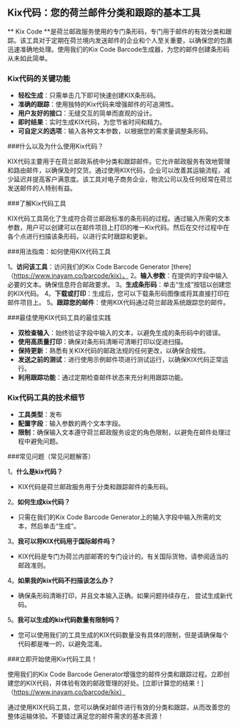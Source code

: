 ## Kix代码：您的荷兰邮件分类和跟踪的基本工具

** Kix Code **是荷兰邮政服务使用的专门条形码，专门用于邮件的有效分类和跟踪。该工具对于定期在荷兰境内发送邮件的企业和个人至关重要，以确保您的包裹迅速准确地处理。使用我们的Kix Code Barcode生成器，为您的邮件创建条形码从未如此简单。

### Kix代码的关键功能

-  **轻松生成**：只需单击几下即可快速创建KIX条形码。
-  **准确的跟踪**：使用独特的Kix代码来增强邮件的可追溯性。
-  **用户友好的接口**：无缝交互的简单而直观的设计。
-  **即时结果**：实时生成KIX代码，为您节省时间和精力。
-  **可自定义的选项**：输入各种文本参数，以根据您的需求量调整条形码。

###什么以及为什么使用Kix代码？

KIX代码主要用于在荷兰邮政系统中分类和跟踪邮件。它允许邮政服务有效地管理和路由邮件，以确保及时交货。通过使用KIX代码，企业可以改善其运输流程，减少延迟并提高客户满意度。该工具对电子商务企业，物流公司以及任何经常在荷兰发送邮件的人特别有益。

###了解Kix代码工具

KIX代码工具简化了生成符合荷兰邮政标准的条形码的过程。通过输入所需的文本参数，用户可以创建可以在邮件项目上打印的唯一Kix代码。然后在交付过程中在各个点进行扫描该条形码，以进行实时跟踪和更新。

###用法指南：如何使用KIX代码工具

1。**访问该工具**：访问我们的Kix Code Barcode Generator [there]（https://www.inayam.co/barcode/kix）。
2。**输入参数**：在提供的字段中输入必要的文本。确保信息符合邮政要求。
3。**生成条形码**：单击“生成”按钮以创建您的KIX代码。
4。**下载或打印**：生成后，您可以下载条形码图像或将其直接打印在邮件项目上。
5。**跟踪您的邮件**：使用KIX代码通过荷兰邮政系统跟踪您的邮件。

###最佳使用KIX代码工具的最佳实践

-  **双检查输入**：始终验证字段中输入的文本，以避免生成的条形码中的错误。
-  **使用高质量打印**：确保对条形码清晰可清晰打印以促进扫描。
-  **保持更新**：熟悉有关KIX代码的邮政法规的任何更改，以确保合规性。
-  **发送之前的测试**：进行使用示例邮件项进行测试运行，以确保KIX代码正常运行。
-  **利用跟踪功能**：通过定期检查邮件状态来充分利用跟踪功能。

### Kix代码工具的技术细节

-  **工具类型**：发布
-  **配置字段**：输入参数的两个文本字段。
-  **限制**：确保输入文本遵守荷兰邮政服务设定的角色限制，以避免在邮件处理过程中避免问题。

###常见问题（常见问题解答）

1。**什么是kix代码？**
-  KIX代码是荷兰邮政服务用于分类和跟踪邮件的条形码。

2。**如何生成kix代码？**
- 只需在我们的Kix Code Barcode Generator上的输入字段中输入所需的文本，然后单击“生成”。

3。**我可以将KIX代码用于国际邮件吗？**
-  KIX代码是专门为荷兰内部邮寄的专门设计的。有关国际货物，请参阅适当的邮政准则。

4。**如果我的kix代码不扫描该怎么办？**
- 确保条形码清晰打印，并且文本输入正确。如果问题持续存在， 尝试生成新代码。

5。**我可以生成的kix代码数量有限制吗？**
- 您可以使用我们的工具生成的KIX代码数量没有具体的限制，但是请确保每个代码都是唯一的，以避免混淆。

###立即开始使用Kix代码工具！

使用我们的Kix Code Barcode Generator增强您的邮件分类和跟踪过程。立即创建您的KIX代码，并体验有效的邮政管理的好处。[立即计算您的结果！]（https://www.inayam.co/barcode/kix）

通过使用KIX代码工具，您可以确保对邮件进行有效的分类和跟踪，从而改善您的整体运输体验。不要错过满足您的邮件需求的基本资源！